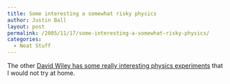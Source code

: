 ```yaml
---
title: Some interesting a somewhat risky physics
author: Justin Ball
layout: post
permalink: /2005/11/17/some-interesting-a-somewhat-risky-physics/
categories:
  - Neat Stuff
---
```


The other [David Wiley has some really interesting physics experiments][1] that I would not try at home.

 [1]: http://www.csicop.org/si/9911/willey.html
